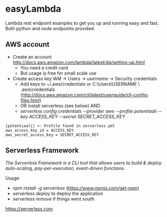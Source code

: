 # easyLambda

Lambda rest endpoint examples to get you up and running easy and fast. Both python and node endpoints provided.

## AWS account

- Create an account http://docs.aws.amazon.com/lambda/latest/dg/setting-up.html
    - You need a credit card
    - But usage is free for small scale use
- Create access key IAM -> Users -> *username* -> Security credentials
    - Add keys to ~/.aws/credentials or C:\Users\USERNAME \ .aws\credentials (http://docs.aws.amazon.com/cli/latest/userguide/cli-config-files.html)
    - OR install serverless (see below) AND
    - *serverless config credentials --provider aws --profile potentiaali --key ACCESS_KEY --secret SECRET_ACCESS_KEY*


```
[potentiaali] <- Profile found in serverless.yml
aws_access_key_id = ACCESS_KEY
aws_secret_access_key = SECRET_ACCESS_KEY
```

## Serverless Framework

*The Serverless Framework is a CLI tool that allows users to build & deploy auto-scaling, pay-per-execution, event-driven functions.*

Usage:
- *npm install -g serverless* (https://www.npmjs.com/get-npm)
- *serverless deploy* to deploy the application
- *serverless remove* if things went south

https://serverless.com

